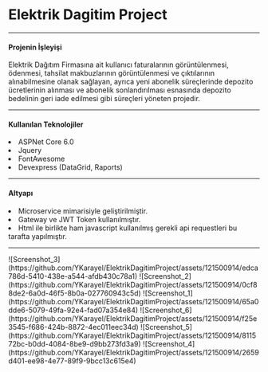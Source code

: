 # Elektrik Dagitim Project
<hr>

<h4>Projenin İşleyişi</h4>
<p> Elektrik Dağıtım Firmasına ait kullanıcı faturalarının görüntülenmesi, ödenmesi, tahsilat makbuzlarının görüntülenmesi ve çıktılarının alınabilmesine olanak sağlayan, ayrıca yeni abonelik süreçlerinde depozito ücretlerinin alınması ve abonelik sonlandırılması esnasında depozito bedelinin geri iade edilmesi gibi süreçleri yöneten projedir.</p>
<hr>

<h4>Kullanılan Teknolojiler </h4>
<li>ASPNet Core 6.0</li>
<li>Jquery</li>
<li>FontAwesome</li>
<li>Devexpress (DataGrid, Raports)</li>

<hr>
<h4>Altyapı</h4>
<li>Microservice mimarisiyle geliştirilmiştir.</li>
<li>Gateway ve JWT Token kullanılmıştır.</li>
<li>Html ile birlikte ham javascript kullanılmış gerekli api requestleri bu tarafta yapılmıştır.</li>
<hr>
![Screenshot_3](https://github.com/YKarayel/ElektrikDagitimProject/assets/121500914/edca786d-5410-438e-a544-afdb430c78a1)
![Screenshot_2](https://github.com/YKarayel/ElektrikDagitimProject/assets/121500914/0cf88de2-6a0d-46f5-8b0a-027760943c5d)
![Screenshot_1](https://github.com/YKarayel/ElektrikDagitimProject/assets/121500914/65a0dde6-5079-49fa-92e4-fad07a354e84)
![Screenshot_6](https://github.com/YKarayel/ElektrikDagitimProject/assets/121500914/f25e3545-f686-424b-8872-4ec011eec34d)
![Screenshot_5](https://github.com/YKarayel/ElektrikDagitimProject/assets/121500914/811572bc-b0dd-4084-8be9-d9bb273fd3a9)
![Screenshot_4](https://github.com/YKarayel/ElektrikDagitimProject/assets/121500914/2659d401-ee98-4e77-89f9-9bcc13c615e4)
